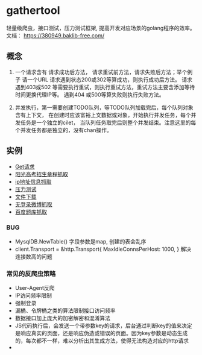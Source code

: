 # gathertool
轻量级爬虫，接口测试，压力测试框架, 提高开发对应场景的golang程序的效率。
文档： https://380949.baklib-free.com/

## 概念
1. 一个请求含有 请求成功后方法， 请求重试前方法，请求失败后方法；举个例子 
 请一个URL  请求遇到状态200或302等算成功，则执行成功后方法。  请求遇到403或502
 等需要执行重试，则执行重试方法，重试方法主要含添加等待时间更换代理IP等。 遇到404
 或500等算失败则执行失败方法。
 
2. 并发执行，第一需要创建TODO队列，等TODO队列加载完后，每个队列对象含有上下文，
在创建时应该富裕上文数据或对象，开始执行并发任务，每个并发任务是一个独立的cilet，
当队列任务取完后则整个并发结束。注意这里的每个并发任务都是独立的，没有chan操作。


## 实例
-  [Get请求](https://github.com/mangenotwork/gathertool/tree/main/_examples/get)
-  [阳光高考招生章程抓取](https://github.com/mangenotwork/gathertool/tree/main/_examples/get_yggk)
-  [ip地址信息抓取](https://github.com/mangenotwork/gathertool/tree/main/_examples/ip_bczs_cn)
-  [压力测试](https://github.com/mangenotwork/gathertool/tree/main/_examples/stress_testing)
-  [文件下载](https://github.com/mangenotwork/gathertool/tree/main/_examples/upload_file)
-  [无登录微博抓取](https://github.com/mangenotwork/gathertool/tree/main/_examples/weibo)
-  [百度题库抓取](https://github.com/mangenotwork/gathertool/tree/main/_examples/baidu_tk)

### BUG
- MysqlDB.NewTable() 字段参数是map, 创建的表会乱序
-  client.Transport = &http.Transport{
  	 	MaxIdleConnsPerHost: 1000,
      }
  解决连接数高的问题
  
###  常见的反爬虫策略
- User-Agent反爬
- IP访问频率限制
- 强制登录
- 漏桶、令牌桶之类的算法限制接口访问频率
- 数据接口加上庞大的加密解密和混淆算法
- JS代码执行后，会发送一个带参数key的请求，后台通过判断key的值来决定是响应真实的页面，还是响应伪造或错误的页面。因为key参数是动态生成的，每次都不一样，难以分析出其生成方法，使得无法构造对应的http请求
-


